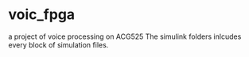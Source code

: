 # voic_fpga
a project of voice processing on ACG525
The simulink folders inlcudes every block of simulation files.
